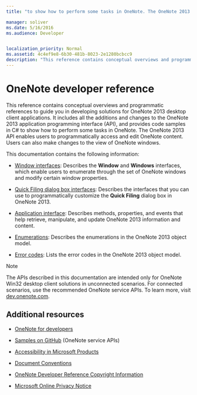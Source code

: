 ```yaml
---
title: "to show how to perform some tasks in OneNote. The OneNote 2013 API enables users to programmatically access and edit OneNote content. Users can also make changes to the view of OneNote windows.'"

manager: soliver
ms.date: 5/16/2016
ms.audience: Developer


localization_priority: Normal
ms.assetid: 4c4ef9e8-6b30-481b-8023-2e1280bcbcc9
description: "This reference contains conceptual overviews and programmatic references to guide you in developing solutions for OneNote 2013 desktop client applications. It includes all the additions and changes to the OneNote 2013 application programming interface (API), and provides code samples in C# to show how to perform some tasks in OneNote. The OneNote 2013 API enables users to programmatically access and edit OneNote content. Users can also make changes to the view of OneNote windows."
---
```


# OneNote developer reference

This reference contains conceptual overviews and programmatic references to guide you in developing solutions for OneNote 2013 desktop client applications. It includes all the additions and changes to the OneNote 2013 application programming interface (API), and provides code samples in C# to show how to perform some tasks in OneNote. The OneNote 2013 API enables users to programmatically access and edit OneNote content. Users can also make changes to the view of OneNote windows.
  
This documentation contains the following information:
  
- [Window interfaces](window-interfaces-onenote.md): Describes the **Window** and **Windows** interfaces, which enable users to enumerate through the set of OneNote windows and modify certain window properties. 
    
- [Quick Filing dialog box interfaces](quick-filing-dialog-box-interfaces-onenote.md): Describes the interfaces that you can use to programmatically customize the **Quick Filing** dialog box in OneNote 2013. 
    
- [Application interface](application-interface-onenote.md): Describes methods, properties, and events that help retrieve, manipulate, and update OneNote 2013 information and content.
    
- [Enumerations](enumerations-onenote-developer-reference.md): Describes the enumerations in the OneNote 2013 object model.
    
- [Error codes](error-codes-onenote.md): Lists the error codes in the OneNote 2013 object model.
    
> [!NOTE]
> The APIs described in this documentation are intended only for OneNote Win32 desktop client solutions in unconnected scenarios. For connected scenarios, use the recommended OneNote service APIs. To learn more, visit [dev.onenote.com](http://go.microsoft.com/fwlink/?LinkID=390615). 
  
## Additional resources

- [OneNote for developers](http://go.microsoft.com/fwlink/?LinkID=390615)
    
- [Samples on GitHub](https://github.com/OneNoteDev/) (OneNote service APIs) 
    
- [Accessibility in Microsoft Products](http://www.microsoft.com/enable/products/default.aspx)
    
- [Document Conventions](http://msdn.microsoft.com/en-us/office/aa905365.aspx)
    
- [OneNote Developer Reference Copyright Information](onenote-developer-reference-copyright-information.md)
    
- [Microsoft Online Privacy Notice](http://privacy.microsoft.com/en-us/default.mspx)
    

